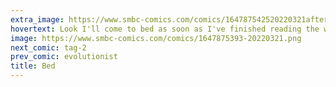 ```yaml
---
extra_image: https://www.smbc-comics.com/comics/164787542520220321after.png
hovertext: Look I'll come to bed as soon as I've finished reading the whole Internet.
image: https://www.smbc-comics.com/comics/1647875393-20220321.png
next_comic: tag-2
prev_comic: evolutionist
title: Bed
---
```


